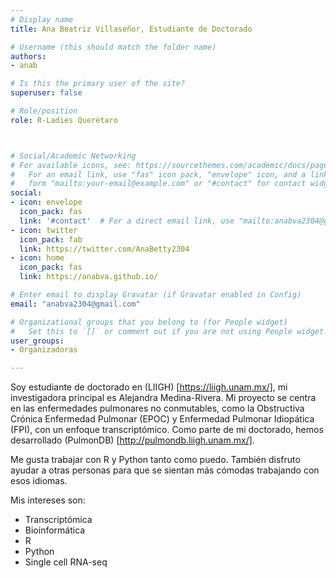 ```yaml
---
# Display name
title: Ana Beatriz Villaseñor, Estudiante de Doctorado

# Username (this should match the folder name)
authors:
- anab

# Is this the primary user of the site?
superuser: false

# Role/position
role: R-Ladies Querétaro



# Social/Academic Networking
# For available icons, see: https://sourcethemes.com/academic/docs/page-builder/#icons
#   For an email link, use "fas" icon pack, "envelope" icon, and a link in the
#   form "mailto:your-email@example.com" or "#contact" for contact widget.
social:
- icon: envelope
  icon_pack: fas
  link: '#contact'  # For a direct email link, use "mailto:anabva2304@gmail.com".
- icon: twitter
  icon_pack: fab
  link: https://twitter.com/AnaBetty2304
- icon: home
  icon_pack: fas
  link: https://anabva.github.io/   

# Enter email to display Gravatar (if Gravatar enabled in Config)
email: "anabva2304@gmail.com"

# Organizational groups that you belong to (for People widget)
#   Set this to `[]` or comment out if you are not using People widget.
user_groups:
- Organizadoras

---
```


Soy estudiante de doctorado en (LIIGH) [https://liigh.unam.mx/], mi investigadora principal es Alejandra Medina-Rivera.
Mi proyecto se centra en las enfermedades pulmonares no conmutables, como la Obstructiva Crónica Enfermedad Pulmonar (EPOC) y Enfermedad Pulmonar Idiopática (FPI), con un
enfoque transcriptómico. Como parte de mi doctorado, hemos desarrollado (PulmonDB) [http://pulmondb.liigh.unam.mx/].

Me gusta trabajar con R y Python tanto como puedo. También disfruto ayudar a otras personas para que se sientan más cómodas trabajando con esos idiomas.

Mis intereses son:

- Transcriptómica
- Bioinformática
- R
- Python
- Single cell RNA-seq


